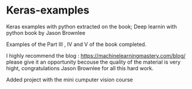 # Keras-examples
Keras examples with python extracted on the book; Deep learnin with python book by Jason Brownlee

Examples of the Part III , IV and V of the book completed.

I highly recommend the blog : https://machinelearningmastery.com/blog/ please give it an opportunity becouse the quality of the material is very hight, congratulations Jason Brownlee for all this hard work. 

Added project with the mini cumputer vision course
